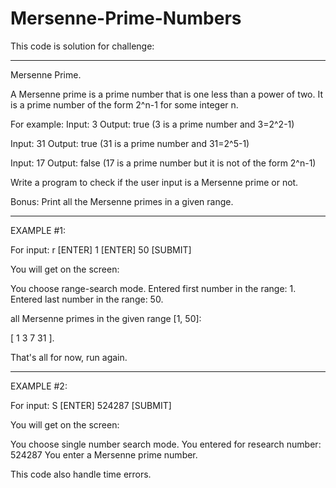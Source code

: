# Mersenne-Prime-Numbers

This code is solution for challenge:
________________________________________________________________________
Mersenne Prime.

A Mersenne prime is a prime number that is one less than a power of two.
It is a prime number of the form 2^n-1 for some integer n.

For example:
Input: 3
Output: true (3 is a prime number and 3=2^2-1)

Input: 31
Output: true (31 is a prime number and 31=2^5-1)

Input: 17
Output: false (17 is a prime number but it is not of the form 2^n-1)

Write a program to check if the user input is a Mersenne prime or not.

Bonus: Print all the Mersenne primes in a given range.
______________________________________________________________

EXAMPLE #1:

For input:
r [ENTER]
1 [ENTER]
50 [SUBMIT]

You will get on the screen:

You choose range-search mode.
Entered first number in the range: 1.
Entered last number in the range: 50.

all Mersenne primes in the given range [1, 50]:

[
1	3	7	31
].

That's all for now, run again.
______________________________________________________________

EXAMPLE #2:

For input:
S [ENTER]
524287 [SUBMIT]

You will get on the screen:

You choose single number search mode.
You entered for research number: 524287 
You enter a Mersenne prime number.

This code also handle time errors.
